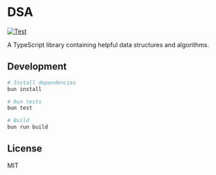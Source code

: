 # DSA

[![Test](https://github.com/mike-pete/DSA/actions/workflows/tests.yml/badge.svg)](https://github.com/mike-pete/DSA/actions/workflows/tests.yml)

A TypeScript library containing helpful data structures and algorithms.

## Development

```bash
# Install dependencies
bun install

# Run tests
bun test

# Build
bun run build
```

## License

MIT
